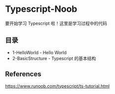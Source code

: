 # Typescript-Noob

要开始学习 Typescript 啦！这里是学习过程中的代码

## 目录

- 1-HelloWorld - Hello World
- 2-BasicStructure - Typescript 的基本结构

## References

https://www.runoob.com/typescript/ts-tutorial.html